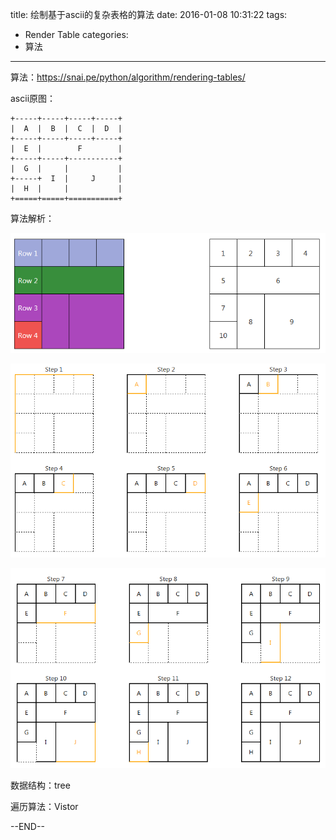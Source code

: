 title: 绘制基于ascii的复杂表格的算法
date: 2016-01-08 10:31:22
tags:
- Render Table
categories:
- 算法

---

算法：<https://snai.pe/python/algorithm/rendering-tables/>

ascii原图：
```
+-----+-----+-----+-----+
|  A  |  B  |  C  |  D  |
+-----+-----+-----+-----+
|  E  |        F        |
+-----+-----+-----------+
|  G  |     |           |
+-----+  I  |     J     |
|  H  |     |           |
+=====+=====+===========+
```
算法解析：

![](/images/table1.PNG)

![](/images/table2.PNG)

![](/images/table3.PNG)

数据结构：tree

遍历算法：Vistor

--END--
